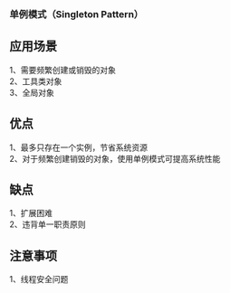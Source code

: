 ### 单例模式（Singleton Pattern）  
## 应用场景  
1、需要频繁创建或销毁的对象    
2、工具类对象  
3、全局对象  
## 优点  
1、最多只存在一个实例，节省系统资源    
2、对于频繁创建销毁的对象，使用单例模式可提高系统性能  
## 缺点  
1、扩展困难   
2、违背单一职责原则  
## 注意事项  
1、线程安全问题    
